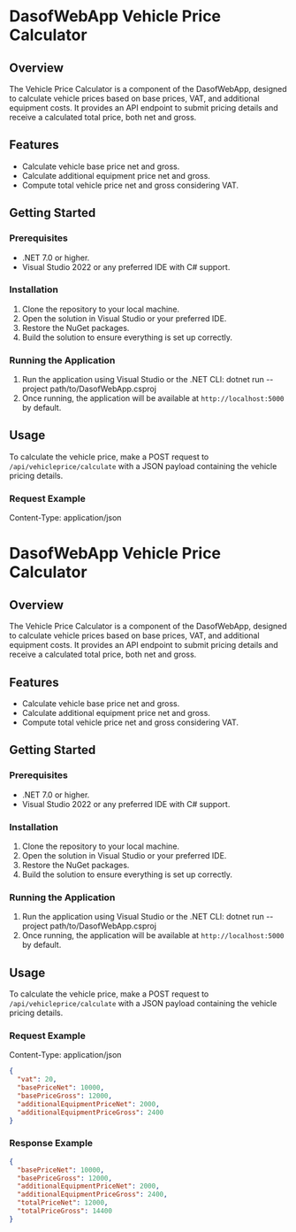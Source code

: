 # DasofWebApp Vehicle Price Calculator

## Overview
The Vehicle Price Calculator is a component of the DasofWebApp, designed to calculate vehicle prices based on base prices, VAT, and additional equipment costs. It provides an API endpoint to submit pricing details and receive a calculated total price, both net and gross.

## Features
- Calculate vehicle base price net and gross.
- Calculate additional equipment price net and gross.
- Compute total vehicle price net and gross considering VAT.

## Getting Started

### Prerequisites
- .NET 7.0 or higher.
- Visual Studio 2022 or any preferred IDE with C# support.

### Installation
1. Clone the repository to your local machine.
2. Open the solution in Visual Studio or your preferred IDE.
3. Restore the NuGet packages.
4. Build the solution to ensure everything is set up correctly.

### Running the Application
1. Run the application using Visual Studio or the .NET CLI: dotnet run --project path/to/DasofWebApp.csproj
2. Once running, the application will be available at `http://localhost:5000` by default.

## Usage

To calculate the vehicle price, make a POST request to `/api/vehicleprice/calculate` with a JSON payload containing the vehicle pricing details.

### Request Example

Content-Type: application/json

# DasofWebApp Vehicle Price Calculator

## Overview
The Vehicle Price Calculator is a component of the DasofWebApp, designed to calculate vehicle prices based on base prices, VAT, and additional equipment costs. It provides an API endpoint to submit pricing details and receive a calculated total price, both net and gross.

## Features
- Calculate vehicle base price net and gross.
- Calculate additional equipment price net and gross.
- Compute total vehicle price net and gross considering VAT.

## Getting Started

### Prerequisites
- .NET 7.0 or higher.
- Visual Studio 2022 or any preferred IDE with C# support.

### Installation
1. Clone the repository to your local machine.
2. Open the solution in Visual Studio or your preferred IDE.
3. Restore the NuGet packages.
4. Build the solution to ensure everything is set up correctly.

### Running the Application
1. Run the application using Visual Studio or the .NET CLI: dotnet run --project path/to/DasofWebApp.csproj
2. Once running, the application will be available at `http://localhost:5000` by default.

## Usage

To calculate the vehicle price, make a POST request to `/api/vehicleprice/calculate` with a JSON payload containing the vehicle pricing details.

### Request Example

Content-Type: application/json
```json
{
  "vat": 20,
  "basePriceNet": 10000,
  "basePriceGross": 12000,
  "additionalEquipmentPriceNet": 2000,
  "additionalEquipmentPriceGross": 2400
}
```
### Response Example
```json
{
  "basePriceNet": 10000,
  "basePriceGross": 12000,
  "additionalEquipmentPriceNet": 2000,
  "additionalEquipmentPriceGross": 2400,
  "totalPriceNet": 12000,
  "totalPriceGross": 14400
}
```


